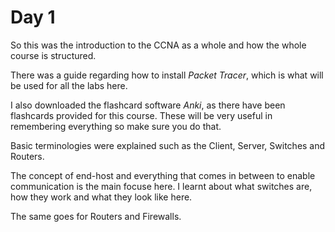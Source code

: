 # Day 1

So this was the introduction to the CCNA as a whole and how the whole course is structured.

There was a guide regarding how to install _Packet Tracer_, which is what will be used for all the labs here.

I also downloaded the flashcard software _Anki_, as there have been flashcards provided for this course. These will be very useful in remembering everything so make sure you do that.

Basic terminologies were explained such as the Client, Server, Switches and Routers.

The concept of end-host and everything that comes in between to enable communication is the main focuse here. I learnt about what switches are, how they work and what they look like here.

The same goes for Routers and Firewalls.
